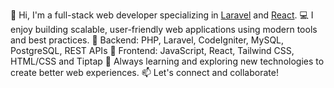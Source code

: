 👋 Hi, I'm a full-stack web developer specializing in <a href="https://laravel.com/" target="_blank">Laravel</a> and <a href="https://react.dev" target="_blank">React</a>.
💻 I enjoy building scalable, user-friendly web applications using modern tools and best practices.
🔧 Backend: PHP, Laravel, CodeIgniter, MySQL, PostgreSQL, REST APIs
🎨 Frontend: JavaScript, React, Tailwind CSS, HTML/CSS and Tiptap
🚀 Always learning and exploring new technologies to create better web experiences.
📫 Let's connect and collaborate!
